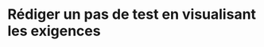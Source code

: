 # Rédiger un pas de test en visualisant les exigences



<!--stackedit_data:
eyJoaXN0b3J5IjpbLTI5NDgxNDIyOF19
-->
